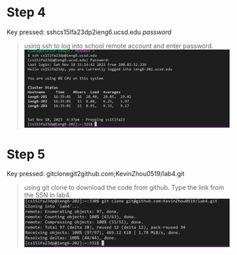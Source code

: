 # Step 4
Key pressed: ssh<space>cs15lfa23dp<shift>2ieng6.ucsd.edu *password*
>using ssh to log into school remote account and enter password.
![step4](lab4-4.png)

# Step 5
Key pressed: git<space>clone<space>git<shift>2github.com<shift>;KevinZhou0519/lab4.git
>using git clone to download the code from github. Type the link from the SSN in lab4.
![step5](lab4-5.png)
